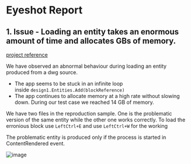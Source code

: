 # Eyeshot Report

## 1. Issue - Loading an entity takes an enormous amount of time and allocates GBs of memory.

[project reference](https://github.com/adeko2/EyeshotRreport/tree/master/EyeshotReport)

We have observed an abnormal behaviour during loading an entity produced from a dwg source.

- The app seems to be stuck in an infinite loop inside `design1.Entities.Add(blockReference)`
- The app continues to allocate memory at a high rate without slowing down. During our test case we reached 14 GB of memory.

We have two files in the reproduction sample. One is the problematic version of the same entity while the other one works correctly. To load the erronious block use `LeftCtrl+E` and use `LeftCtrl+W` for the working 

The problematic entity is produced only if the process is started in ContentRendered event.

![image](https://github.com/user-attachments/assets/86456c87-1f48-4ca4-bc33-850154e94445)
